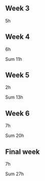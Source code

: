 ## Week 3


5h

## Week 4

6h

Sum 11h

## Week 5

2h

Sum 13h

## Week 6

7h

Sum 20h

## Final week

7h

Sum 27h